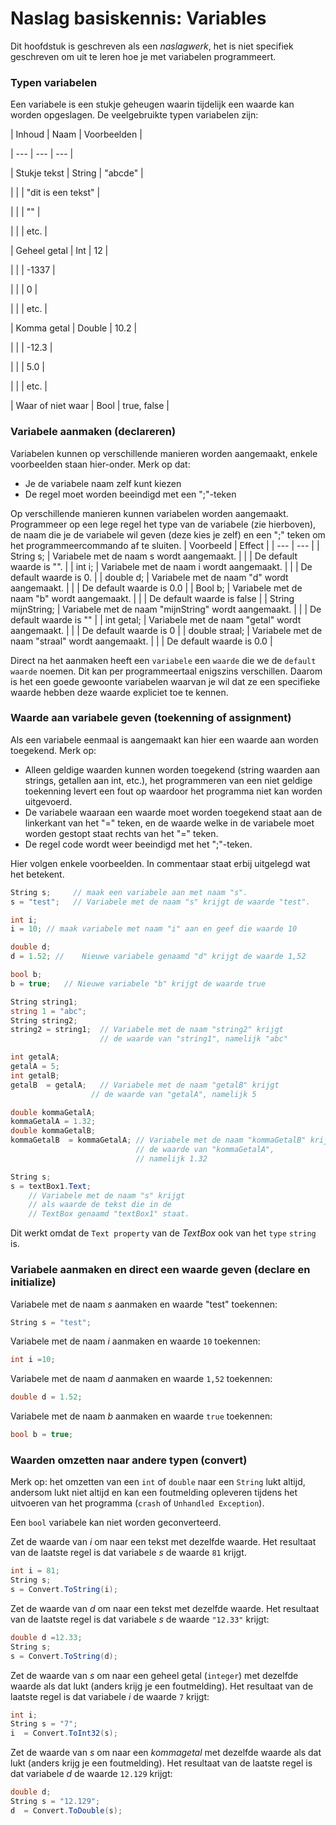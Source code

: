 # Naslag basiskennis: Variables

Dit hoofdstuk is geschreven als een *naslagwerk*,
het is niet specifiek geschreven om uit te leren hoe je met variabelen programmeert.

### Typen variabelen

Een variabele is een stukje geheugen waarin tijdelijk
een waarde kan worden  opgeslagen. De veelgebruikte typen variabelen zijn:

| Inhoud | Naam | Voorbeelden |

| --- | --- | --- |

| Stukje tekst | String | "abcde" |

|  |  | "dit is een tekst" |

|  |  | "" |

|  |  | etc. |

| Geheel getal | Int | 12 |

|  |  | -1337 |

|  |  | 0 |

|  |  | etc. |

| Komma getal | Double | 10.2 |

|  |  | -12.3 |

|  |  | 5.0 |

|  |  | etc. |

| Waar of niet waar | Bool | true, false |



### Variabele aanmaken (declareren)
Variabelen kunnen op verschillende manieren worden aangemaakt,
enkele voorbeelden staan hier-onder. Merk op dat:
- Je de variabele naam zelf kunt kiezen
- De regel moet worden beeindigd met een &quot;;&quot;-teken

Op verschillende manieren kunnen variabelen worden aangemaakt. Programmeer op een lege regel het type van de variabele (zie hierboven), de naam die je de variabele wil geven (deze kies je zelf) en een &quot;;&quot; teken om het programmeercommando af te sluiten.
| Voorbeeld | Effect |
| --- | --- |
| String s; | Variabele met de naam s wordt aangemaakt. |
|  | De default waarde is "". |
| int i; | Variabele met de naam i wordt aangemaakt. |
|  | De default waarde is 0. |
| double d; | Variabele met de naam "d" wordt aangemaakt. |
|  | De default waarde is 0.0 |
| Bool b; | Variabele met de naam "b" wordt aangemaakt. |
|  | De default waarde is false |
| String mijnString; | Variabele met de naam "mijnString" wordt aangemaakt. |
|  | De default waarde is "" |
| int getal; | Variabele met de naam "getal" wordt aangemaakt. |
|  | De default waarde is 0 |
| double straal; | Variabele met de naam "straal" wordt aangemaakt. |
|  | De default waarde is 0.0 |


Direct na het aanmaken heeft een `variabele` een `waarde` die we
de `default waarde` noemen. Dit kan per programmeertaal enigszins
verschillen. Daarom is het een goede gewoonte variabelen waarvan je
wil dat ze een specifieke waarde hebben deze waarde expliciet
toe te kennen.

### Waarde aan variabele geven (toekenning of assignment)

Als een variabele eenmaal is aangemaakt kan hier een waarde aan worden toegekend.
Merk op:
- Alleen geldige waarden kunnen worden toegekend (string waarden aan strings, getallen aan int, etc.), het programmeren van een niet geldige toekenning levert een fout op waardoor het programma niet kan worden uitgevoerd.
- De variabele waaraan een waarde moet worden toegekend staat aan de linkerkant van het &quot;=&quot; teken, en de waarde welke in de variabele moet worden gestopt staat rechts van het &quot;=&quot; teken.
- De regel code wordt weer beeindigd met het &quot;;&quot;-teken.

Hier volgen enkele voorbeelden. In commentaar staat erbij uitgelegd
wat het betekent.
```cs
String s;     // maak een variabele aan met naam "s".
s = "test";	  // Variabele met de naam "s" krijgt de waarde "test".
```

```cs
int i;
i = 10;	// maak variabele met naam "i" aan en geef die waarde 10
```

```cs
double d;
d = 1.52; //	Nieuwe variabele genaamd "d" krijgt de waarde 1,52
```

```cs
bool b;
b = true;	// Nieuwe variabele "b" krijgt de waarde true
```

```cs
String string1;
string 1 = "abc";
String string2;
string2 = string1;	// Variabele met de naam "string2" krijgt
                    // de waarde van "string1", namelijk "abc"
```

```cs
int getalA;
getalA = 5;
int getalB;
getalB  = getalA;	// Variabele met de naam "getalB" krijgt
                  // de waarde van "getalA", namelijk 5
```

```cs
double kommaGetalA;
kommaGetalA = 1.32;
double kommaGetalB;
kommaGetalB  = kommaGetalA;	// Variabele met de naam "kommaGetalB" krijgt
                            // de waarde van "kommaGetalA",
                            // namelijk 1.32
```

```cs
String s;
s = textBox1.Text;
    // Variabele met de naam "s" krijgt
    // als waarde de tekst die in de
    // TextBox genaamd "textBox1" staat.
```
Dit werkt omdat de `Text property` van de *TextBox* ook
van het `type` `string` is.

### Variabele aanmaken en direct een waarde geven (declare en initialize)

Variabele met de naam *s* aanmaken en waarde &quot;test&quot; toekennen:
```cs
String s = "test";
```

Variabele met de naam *i* aanmaken en waarde `10` toekennen:
```cs
int i =10;
```

Variabele met de naam *d*  aanmaken en waarde `1,52` toekennen:
```cs
double d = 1.52;
```

Variabele met de naam *b* aanmaken en waarde `true` toekennen:
```cs
bool b = true;
```

### Waarden omzetten naar andere typen (convert)

Merk op: het omzetten van een `int` of `double` naar een `String` lukt altijd, andersom lukt niet altijd en kan een foutmelding opleveren tijdens het uitvoeren van het programma (`crash` of `Unhandled Exception`).

Een `bool` variabele kan niet worden geconverteerd.

Zet de waarde van *i* om
naar een tekst met dezelfde waarde. Het
resultaat van de laatste regel is dat variabele *s* de waarde `81` krijgt.
```cs
int i = 81;
String s;
s = Convert.ToString(i);
```

Zet de waarde van *d* om naar een tekst met dezelfde waarde.
Het resultaat van de laatste regel is dat variabele *s*
de waarde `"12.33"` krijgt:
```cs
double d =12.33;
String s;
s = Convert.ToString(d);
```

Zet de waarde van *s* om naar een geheel getal (`integer`)
met dezelfde waarde als dat lukt (anders krijg je een foutmelding).
Het resultaat van de laatste regel is dat variabele *i* de
waarde `7` krijgt:
```cs
int i;
String s = "7";
i  = Convert.ToInt32(s);
```

Zet de waarde van *s* om naar een *kommagetal* met
dezelfde waarde als dat lukt (anders krijg je een foutmelding).
Het resultaat van de laatste regel is dat variabele *d* de
waarde `12.129` krijgt:
```cs
double d;
String s = "12.129";
d  = Convert.ToDouble(s);
```
